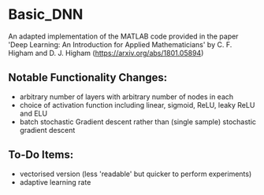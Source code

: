 # Basic_DNN
An adapted implementation of the MATLAB code provided in the paper 'Deep Learning: An Introduction for Applied Mathematicians' by C. F. Higham and D. J. Higham (https://arxiv.org/abs/1801.05894)


## Notable Functionality Changes:
* arbitrary number of layers with arbitrary number of nodes in each
* choice of activation function including linear, sigmoid, ReLU, leaky ReLU and ELU
* batch stochastic Gradient descent rather than (single sample) stochastic gradient descent

## To-Do Items:
* vectorised version (less 'readable' but quicker to perform experiments)
* adaptive learning rate
